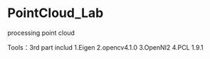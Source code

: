 # PointCloud_Lab
processing point cloud

Tools：3rd part includ
1.Eigen
2.opencv4.1.0
3.OpenNI2
4.PCL 1.9.1



